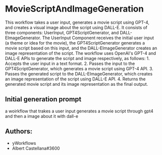 
# MovieScriptAndImageGeneration

This workflow takes a user input, generates a movie script using GPT-4, and creates a visual image about the script using DALL-E. It consists of three components: UserInput, GPT4ScriptGenerator, and DALL-EImageGenerator. The UserInput Component receives the initial user input (a theme or idea for the movie), the GPT4ScriptGenerator generates a movie script based on this input, and the DALL-EImageGenerator creates an image representation of the script. The workflow uses OpenAI's GPT-4 and DALL-E APIs to generate the script and image respectively, as follows: 1. Accepts the user input in a text format. 2. Passes the input to the GPT4ScriptGenerator, which generates a movie script using GPT-4 API. 3. Passes the generated script to the DALL-EImageGenerator, which creates an image representation of the script
   using DALL-E API.
4. Returns the generated movie script and its image representation as the final output.

## Initial generation prompt
a woirkflow that trakes a user input generates a movie script through gpt4 and then a image about it with dall-e

## Authors: 
- yWorkflows
- Albert Castellana#3600
        